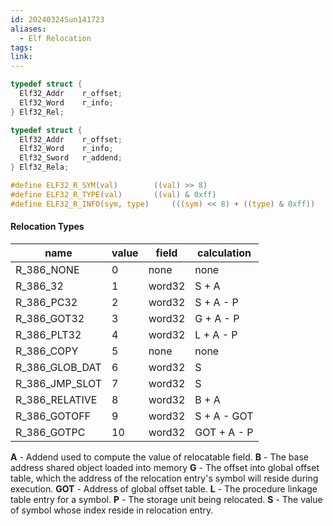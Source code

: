 ```yaml
---
id: 20240324Sun141723
aliases:
  - Elf Relocation
tags: 
link:
---
```

```C
typedef struct {
  Elf32_Addr	r_offset;
  Elf32_Word	r_info;
} Elf32_Rel;

typedef struct {
  Elf32_Addr	r_offset;
  Elf32_Word	r_info;
  Elf32_Sword	r_addend;
} Elf32_Rela;

#define ELF32_R_SYM(val)		((val) >> 8)
#define ELF32_R_TYPE(val)		((val) & 0xff)
#define ELF32_R_INFO(sym, type)		(((sym) << 8) + ((type) & 0xff))
```

#### Relocation Types
| name           | value | field  | calculation |
| -------------- | ----- | ------ | ----------- |
| R_386_NONE     | 0     | none   | none        |
| R_386_32       | 1     | word32 | S + A       |
| R_386_PC32     | 2     | word32 | S + A - P   |
| R_386_GOT32    | 3     | word32 | G + A - P   |
| R_386_PLT32    | 4     | word32 | L + A - P   |
| R_386_COPY     | 5     | none   | none        |
| R_386_GLOB_DAT | 6     | word32 | S           |
| R_386_JMP_SLOT | 7     | word32 | S           |
| R_386_RELATIVE | 8     | word32 | B + A       |
| R_386_GOTOFF   | 9     | word32 | S + A - GOT |
| R_386_GOTPC    | 10    | word32 | GOT + A - P |
**A** - Addend used to compute the value of relocatable field.
**B** - The base address shared object loaded into memory
**G** - The offset into global offset table, which the address of the relocation entry's symbol will reside during execution.
**GOT** - Address of global offset table.
**L** - The procedure linkage table entry for a symbol.
**P** - The storage unit being relocated.
**S** - The value of symbol whose index reside in relocation entry.